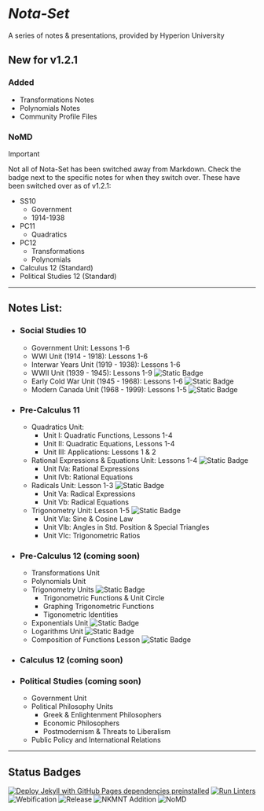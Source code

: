 # ***Nota-Set***
A series of notes & presentations, provided by Hyperion University

## New for v1.2.1

### Added
* Transformations Notes
* Polynomials Notes
* Community Profile Files
### NoMD
> [!IMPORTANT]
> Not all of Nota-Set has been switched away from Markdown. Check the badge next to the specific notes for when they switch over.
> These have been switched over as of v1.2.1:
> * SS10
>     * Government
>     * 1914-1938
> * PC11
>     * Quadratics
> * PC12
>     * Transformations
>     * Polynomials
> * Calculus 12 (Standard)
> * Political Studies 12 (Standard)
---

## **Notes List:**
* ### Social Studies 10
    - Government Unit: Lessons 1-6
    - WWI Unit (1914 - 1918): Lessons 1-6
    - Interwar Years Unit (1919 - 1938): Lessons 1-6
    - WWII Unit (1939 - 1945): Lessons 1-9 ![Static Badge](https://img.shields.io/badge/HTML-Apr%2FMay-%23ff4d00?logo=adguard&logoColor=brightgreen)
    - Early Cold War Unit (1945 - 1968): Lessons 1-6 ![Static Badge](https://img.shields.io/badge/HTML-May-red?logo=adguard&logoColor=brightgreen)
    - Modern Canada Unit (1968 - 1999): Lessons 1-5 ![Static Badge](https://img.shields.io/badge/HTML-May-red?logo=adguard&logoColor=brightgreen)
* ### Pre-Calculus 11
    - Quadratics Unit:
        - Unit I: Quadratic Functions, Lessons 1-4 
        - Unit II: Quadratic Equations, Lessons 1-4
        - Unit III: Applications: Lessons 1 & 2
    - Rational Expressions & Equations Unit: Lessons 1-4 ![Static Badge](https://img.shields.io/badge/HTML-Mar%2FApr-orange?logo=adguard&logoColor=brightgreen)
        - Unit IVa: Rational Expressions
        - Unit IVb: Rational Equations
    - Radicals Unit: Lesson 1-3 ![Static Badge](https://img.shields.io/badge/HTML-Mar%2FApr-orange?logo=adguard&logoColor=brightgreen)
        - Unit Va: Radical Expressions
        - Unit Vb: Radical Equations
    - Trigonometry Unit: Lesson 1-5 ![Static Badge](https://img.shields.io/badge/HTML-Apr%2FMay-%23ff4d00?logo=adguard&logoColor=brightgreen)
        - Unit VIa: Sine & Cosine Law
        - Unit VIb: Angles in Std. Position & Special Triangles
        - Unit VIc: Trigonometric Ratios
* ### Pre-Calculus 12 (coming soon) 
    - Transformations Unit
    - Polynomials Unit
    - Trigonometry Units ![Static Badge](https://img.shields.io/badge/HTML-Early_Jun-darkred?logo=adguard&logoColor=brightgreen)
        - Trigonometric Functions & Unit Circle
        - Graphing Trigonometric Functions
        - Tigonometric Identities
    - Exponentials Unit ![Static Badge](https://img.shields.io/badge/HTML-Late_Jun-darkred?logo=adguard&logoColor=brightgreen)
    - Logarithms Unit ![Static Badge](https://img.shields.io/badge/HTML-Late_Jun-darkred?logo=adguard&logoColor=brightgreen)
    - Composition of Functions Lesson ![Static Badge](https://img.shields.io/badge/HTML-Late_Jun-darkred?logo=adguard&logoColor=brightgreen)
* ### Calculus 12 (coming soon)
* ### Political Studies (coming soon)
    - Government Unit
    - Political Philosophy Units
        - Greek & Enlightenment Philosophers
        - Economic Philosophers
        - Postmodernism & Threats to Liberalism
    - Public Policy and International Relations

---
## **Status Badges**
[![Deploy Jekyll with GitHub Pages dependencies preinstalled](https://github.com/HyperionU/Nota-Set/actions/workflows/jekyll-gh-pages.yml/badge.svg)](https://github.com/HyperionU/Nota-Set/actions/workflows/jekyll-gh-pages.yml)
[![Run Linters](https://github.com/HyperionU/Nota-Set/actions/workflows/linters.yml/badge.svg)](https://github.com/HyperionU/Nota-Set/actions/workflows/linters.yml) 
![Webification](https://img.shields.io/badge/Webified-True-limegreen)
![Release](https://img.shields.io/github/v/release/HyperionU/Nota-Set?color=darkred) 
![NKMNT Addition](https://img.shields.io/badge/NKMNT-Done-limegreen)
![NoMD](https://img.shields.io/badge/NoMD-Stage_4-red?logo=adguard&logoColor=brightgreen)
